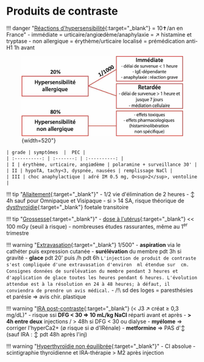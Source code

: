 # Produits de contraste

!!! danger "[Réactions d'hypersensibilité](https://www.radiologie.fr/sites/www.radiologie.fr/files/medias/documents/CIRTACI%20Fiche%20Allergie%2029%2009%202009_0.pdf){:target="_blank"} = 10✝/an en France"
    - immédiate = urticaire/angiœdème/anaphylaxie = ↗ histamine et tryptase
    - non allergique = érythème/urticaire localisé = prémédication anti-H1 1h avant
    <figure markdown="span">
        ![](assets/hypersensibilite.jpg){width=520"}  
    </figure>

    | grade | symptômes  |  PEC | 
    | :----------: | :-------: | :----------: | 
    | I | érythème, urticaire, angiœdème | polaramine + surveillance 30' | 
    | II | hypoTA, tachy<3, dyspnée, nausées | remplissage NaCl |
    | III | choc anaphylactique | adré IM 0.5 mg, O<sup>2</sup>, ventoline | 

!!! tip "[Allaitement](https://www.lecrat.fr/9781/){:target="_blank"}"
    - 1/2 vie d'élimination de 2 heures
    - ↕ 4h sauf pour Omnipaque et Visipaque
    - si > 14 SA, risque théorique de [dysthyroïdie](https://www.sfip-radiopediatrie.org/wp-content/uploads/2018/07/Elefant_trousseau_2016.pdf){:target="_blank"} foetale transitoire

!!! tip "[Grossesse](https://www.lecrat.fr/9775/){:target="_blank"}"
    - [dose à l'utérus](https://www.lecrat.fr/9777/){:target="_blank"} << 100 mGy (seuil à risque)
    - nombreuses études rassurantes, même au 1<sup>er</sup> trimestre

!!! warning "[Extravasation](https://www.radiologie.fr/sites/www.radiologie.fr/files/medias/documents/CIRTACI%20fiche%20extravasation_0.pdf){:target="_blank"} 1/500"
    - **aspiration** via le cathéter puis expression cutanée
    - **surélévation** du membre pdt 3h si gravité
    - **glace** pdt 20' puis /h pdt 6h
    ```
    L'injection de produit de contraste s'est compliquée d'une extravasation d'environ  ml étendue sur  cm. Consignes données de surélévation du membre pendant 3 heures et d'application de glace toutes les heures pendant 6 heures. L'évolution attendue est à la résolution en 24 à 48 heures; à défaut, il conviendra de prendre un avis médical.
    ```
    - /!\ sd des loges = paresthésies et parésie => avis chir. plastique

!!! warning "[IRA post-contraste](https://www.radiologie.fr/sites/www.radiologie.fr/files/medias/documents/CIRTACI%20Fiche%20Rein_2020_2_4_0.pdf){:target="_blank"} (< J3 ↗ créat ≥ 0,3 mg/dL)"
    - risque ssi **DFG < 30 => 10 mL/kg NaCl** réparti avant et après
    - **> 4h entre deux** injections / > 48h si DFG < 30 ou dialyse
    - **myélome** => corriger l'hyperCa2+ (∅ risque si ∅ d'IRénale)
    - **metformine** => PAS d'↕ (sauf IRA : ↕ pdt 48h après l'inj)

!!! warning "[Hyperthyroïdie non équilibrée](https://www.radiologie.fr/sites/www.radiologie.fr/files/medias/documents/CIRTACI%20Fiche%20Thyro%C3%AFde%2029%2009%202009_0.pdf){:target="_blank"}"
    - CI absolue
    - scintigraphie thyroïdienne et IRA-thérapie > M2 après injection
    